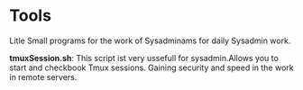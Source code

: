 # Tools
Litle Small programs for the work of Sysadminams for daily Sysadmin work.

**tmuxSession.sh**:
This script ist very ussefull for sysadmin.Allows you to start and checkbook Tmux sessions. Gaining security and speed in the work in remote servers. 
